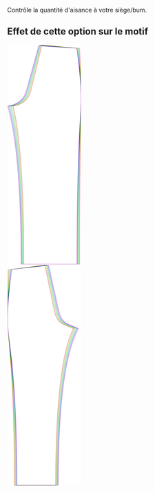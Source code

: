 
Contrôle la quantité d'aisance à votre siège/bum.


## Effet de cette option sur le motif
![Cette image montre l'effet de cette option en superposant plusieurs variantes qui ont une valeur différente pour cette option](titan_seatease_sample.svg "Effet de cette option sur le motif")